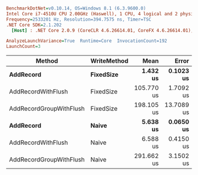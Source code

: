 ``` ini

BenchmarkDotNet=v0.10.14, OS=Windows 8.1 (6.3.9600.0)
Intel Core i7-4510U CPU 2.00GHz (Haswell), 1 CPU, 4 logical and 2 physical cores
Frequency=2533201 Hz, Resolution=394.7575 ns, Timer=TSC
.NET Core SDK=2.1.202
  [Host] : .NET Core 2.0.9 (CoreCLR 4.6.26614.01, CoreFX 4.6.26614.01), 64bit RyuJIT

AnalyzeLaunchVariance=True  Runtime=Core  InvocationCount=192  
LaunchCount=3  

```
|                  Method | WriteMethod |       Mean |      Error |     StdDev |     Median |
|------------------------ |------------ |-----------:|-----------:|-----------:|-----------:|
|               **AddRecord** |   **FixedSize** |   **1.432 us** |  **0.1023 us** |  **0.4857 us** |   **1.246 us** |
|      AddRecordWithFlush |   FixedSize | 105.770 us |  1.7092 us |  8.3125 us | 104.167 us |
| AddRecordGroupWithFlush |   FixedSize | 198.105 us | 13.7089 us | 39.5534 us | 173.898 us |
|               **AddRecord** |       **Naive** |   **5.638 us** |  **0.0650 us** |  **0.1802 us** |   **5.569 us** |
|      AddRecordWithFlush |       Naive |   6.588 us |  0.4150 us |  1.5758 us |   5.788 us |
| AddRecordGroupWithFlush |       Naive | 291.662 us |  3.1502 us |  7.8451 us | 288.402 us |
